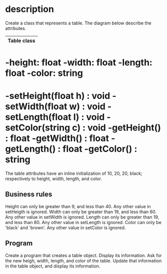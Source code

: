 # description
Create a class that represents a table. The diagram below describe the attributes.


| Table class |
|---|


-height: float
-width: float
-length: float
-color: string
==========================
-setHeight(float h) : void
-setWidth(float w) : void
-setLength(float l) : void
-setColor(string c) : void
-getHeight() : float
-getWidth() : float
-getLength() : float
-getColor() : string
==========================

The table attributes have an inline initialization of 10, 20, 20, black; respectively to height, width, length, and color.

## Business rules

Height can only be greater than 9, and less than 40. Any other value in setHeigth is ignored.
Width can only be greater than 19, and less than 60. Any other value in setWidth is ignored.
Length can only be greater than 19, and less than 80. Any other value in setLength is ignored.
Color can only be 'black' and 'brown'. Any other value in setColor is ignored.

## Program

Create a program that creates a table object. Display its information.
Ask for the new heigh, width, length, and color of the table. Update that information in the table object, and display its information.
 

